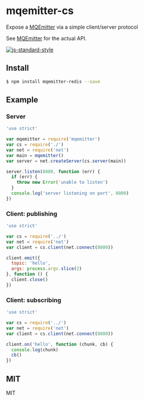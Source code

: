 # mqemitter-cs

Expose a [MQEmitter](http://github.com/mcollina/mqemitter) via a simple client/server protocol

See [MQEmitter](http://github.com/mcollina/mqemitter) for the actual
API.

[![js-standard-style](https://raw.githubusercontent.com/feross/standard/master/badge.png)](https://github.com/feross/standard)

## Install

```bash
$ npm install mqemitter-redis --save
```

## Example

### Server

```js
'use strict'

var mqemitter = require('mqemitter')
var cs = require('./')
var net = require('net')
var main = mqemitter()
var server = net.createServer(cs.server(main))

server.listen(8800, function (err) {
  if (err) {
    throw new Error('unable to listen')
  }
  console.log('server listening on port', 8800)
})
```

### Client: publishing

```js
'use strict'

var cs = require('../')
var net = require('net')
var client = cs.client(net.connect(8800))

client.emit({
  topic: 'hello',
  args: process.argv.slice(2)
}, function () {
  client.close()
})
```

### Client: subscribing

```js
'use strict'

var cs = require('../')
var net = require('net')
var client = cs.client(net.connect(8800))

client.on('hello', function (chunk, cb) {
  console.log(chunk)
  cb()
})
```

## MIT

MIT
